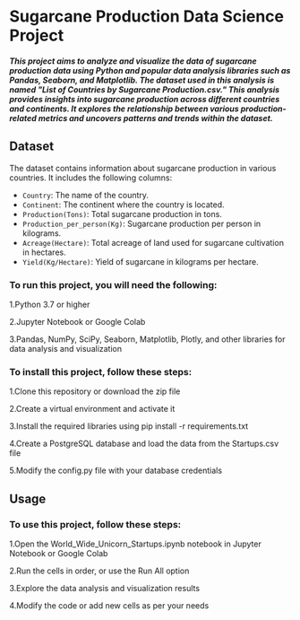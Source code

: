 
**<h1>Sugarcane Production Data Science Project</h1>** 

<h5>This project aims to analyze and visualize the data of sugarcane production data using Python and popular data analysis libraries such as Pandas, Seaborn, and Matplotlib. The dataset used in this analysis is named "List of Countries by Sugarcane Production.csv." This analysis provides insights into sugarcane production across different countries and continents. It explores the relationship between various production-related metrics and uncovers patterns and trends within the dataset.
</h5>

## Dataset

The dataset contains information about sugarcane production in various countries. It includes the following columns:

- `Country`: The name of the country.
- `Continent`: The continent where the country is located.
- `Production(Tons)`: Total sugarcane production in tons.
- `Production_per_person(Kg)`: Sugarcane production per person in kilograms.
- `Acreage(Hectare)`: Total acreage of land used for sugarcane cultivation in hectares.
- `Yield(Kg/Hectare)`: Yield of sugarcane in kilograms per hectare.

### To run this project, you will need the following:

1.Python 3.7 or higher

2.Jupyter Notebook or Google Colab

3.Pandas, NumPy, SciPy, Seaborn, Matplotlib, Plotly, and other libraries for data analysis and visualization

### To install this project, follow these steps:

1.Clone this repository or download the zip file

2.Create a virtual environment and activate it

3.Install the required libraries using pip install -r requirements.txt

4.Create a PostgreSQL database and load the data from the Startups.csv file

5.Modify the config.py file with your database credentials

## Usage

### To use this project, follow these steps:

1.Open the World_Wide_Unicorn_Startups.ipynb notebook in Jupyter Notebook or Google Colab

2.Run the cells in order, or use the Run All option

3.Explore the data analysis and visualization results

4.Modify the code or add new cells as per your needs</h5>
